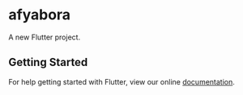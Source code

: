 # afyabora

A new Flutter project.

## Getting Started

For help getting started with Flutter, view our online
[documentation](https://flutter.io/).
